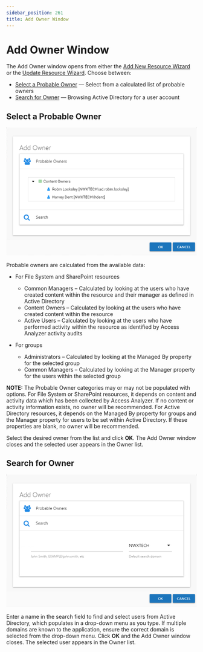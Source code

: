 ```yaml
---
sidebar_position: 261
title: Add Owner Window
---
```


# Add Owner Window

The Add Owner window opens from either the [Add New Resource Wizard](../Wizard/Add "Add New Resource Wizard") or the [Update Resource Wizard](../Wizard/Update "Update Resource Wizard"). Choose between:

* [Select a Probable Owner](#Select "Select a Probable Owner") — Select from a calculated list of probable owners
* [Search for Owner](#Search "Search for Owner") — Browsing Active Directory for a user account

## Select a Probable Owner

![Add Owner window showing Probable Owner option](../../../../../../../static/Content/Resources/Images/Access/InformationCenter/ResourceOwners/Window/AddOwnerProbable.png "Add Owner window showing Probable Owner option")

Probable owners are calculated from the available data:

* For File System and SharePoint resources

  * Common Managers – Calculated by looking at the users who have created content within the resource and their manager as defined in Active Directory
  * Content Owners – Calculated by looking at the users who have created content within the resource
  * Active Users – Calculated by looking at the users who have performed activity within the resource as identified by Access Analyzer activity audits
* For groups

  * Administrators – Calculated by looking at the Managed By property for the selected group
  * Common Managers – Calculated by looking at the Manager property for the users within the selected group

**NOTE:** The Probable Owner categories may or may not be populated with options. For File System or SharePoint resources, it depends on content and activity data which has been collected by Access Analyzer. If no content or activity information exists, no owner will be recommended. For Active Directory resources, it depends on the Managed By property for groups and the Manager property for users to be set within Active Directory. If these properties are blank, no owner will be recommended.

Select the desired owner from the list and click **OK**. The Add Owner window closes and the selected user appears in the Owner list.

## Search for Owner

![Add Owner window showing Search option](../../../../../../../static/Content/Resources/Images/Access/InformationCenter/ResourceOwners/Window/AddOwnerSearch.png "Add Owner window showing Search option")

Enter a name in the search field to find and select users from Active Directory, which populates in a drop-down menu as you type. If multiple domains are known to the application, ensure the correct domain is selected from the drop-down menu. Click **OK** and the Add Owner window closes. The selected user appears in the Owner list.